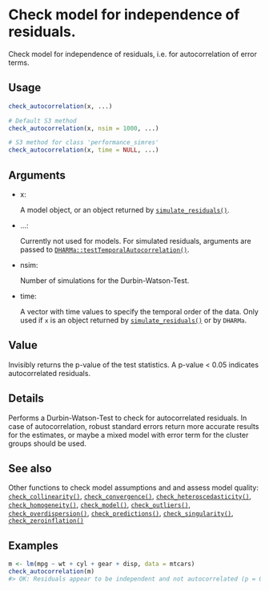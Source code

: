 # Check model for independence of residuals.

Check model for independence of residuals, i.e. for autocorrelation of
error terms.

## Usage

``` r
check_autocorrelation(x, ...)

# Default S3 method
check_autocorrelation(x, nsim = 1000, ...)

# S3 method for class 'performance_simres'
check_autocorrelation(x, time = NULL, ...)
```

## Arguments

- x:

  A model object, or an object returned by
  [`simulate_residuals()`](https://easystats.github.io/performance/reference/simulate_residuals.md).

- ...:

  Currently not used for models. For simulated residuals, arguments are
  passed to
  [`DHARMa::testTemporalAutocorrelation()`](https://rdrr.io/pkg/DHARMa/man/testTemporalAutocorrelation.html).

- nsim:

  Number of simulations for the Durbin-Watson-Test.

- time:

  A vector with time values to specify the temporal order of the data.
  Only used if `x` is an object returned by
  [`simulate_residuals()`](https://easystats.github.io/performance/reference/simulate_residuals.md)
  or by `DHARMa`.

## Value

Invisibly returns the p-value of the test statistics. A p-value \< 0.05
indicates autocorrelated residuals.

## Details

Performs a Durbin-Watson-Test to check for autocorrelated residuals. In
case of autocorrelation, robust standard errors return more accurate
results for the estimates, or maybe a mixed model with error term for
the cluster groups should be used.

## See also

Other functions to check model assumptions and and assess model quality:
[`check_collinearity()`](https://easystats.github.io/performance/reference/check_collinearity.md),
[`check_convergence()`](https://easystats.github.io/performance/reference/check_convergence.md),
[`check_heteroscedasticity()`](https://easystats.github.io/performance/reference/check_heteroscedasticity.md),
[`check_homogeneity()`](https://easystats.github.io/performance/reference/check_homogeneity.md),
[`check_model()`](https://easystats.github.io/performance/reference/check_model.md),
[`check_outliers()`](https://easystats.github.io/performance/reference/check_outliers.md),
[`check_overdispersion()`](https://easystats.github.io/performance/reference/check_overdispersion.md),
[`check_predictions()`](https://easystats.github.io/performance/reference/check_predictions.md),
[`check_singularity()`](https://easystats.github.io/performance/reference/check_singularity.md),
[`check_zeroinflation()`](https://easystats.github.io/performance/reference/check_zeroinflation.md)

## Examples

``` r
m <- lm(mpg ~ wt + cyl + gear + disp, data = mtcars)
check_autocorrelation(m)
#> OK: Residuals appear to be independent and not autocorrelated (p = 0.338).
```
